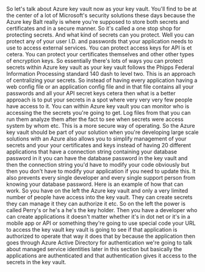 So let's talk about Azure key vault now as your key vault.
You'll find to be at the center of a lot of Microsoft's security solutions these days because the Azure
key Balt really is where you're supposed to store both secrets and certificates and in a secure manner.
So it's called a one stop shop for protecting secrets.
And what kind of secrets can you protect.
Well you can protect any of your user I.D. and passwords that your application needs to use to access
external services.
You can protect access keys for API is et cetera.
You can protect your certificates themselves and other other types of encryption keys.
So essentially there's lots of ways you can protect secrets within Azure key vault as your key vault
follows the Phipps Federal Information Processing standard 140 dash to level two.
This is an approach of centralizing your secrets.
So instead of having every application having a web config file or an application config file and in
that file contains all your passwords and all your API secret keys cetera then what is a better approach
is to put your secrets in a spot where very very very few people have access to it.
You can within Azure key vault you can monitor who is accessing the the secrets you're going to get.
Log files from that you can run them analyze them after the fact to see when secrets were access system
by whom etc. This is a more secure way of operating.
So the Azure key vault should be part of your solution when you're developing large scale solutions
with an Azure also allows you to simplify management of your secrets and your your certificates and
keys instead of having 20 different applications that have a connection string containing your database
password in it you can have the database password in the key vault and then the connection string you'd
have to modify your code obviously but then you don't have to modify your application if you need to
update this.
It also prevents every single developer and every single support person from knowing your database password.
Here is an example of how that can work.
So you have on the left the Azure key vault and only a very limited number of people have access into
the key vault.
They can create secrets they can manage it they can authorize it etc. So on the left the power is called
Perry's or he's a he's the key holder.
Then you have a developer who can create applications it doesn't matter whether it's in dot net or it's
in a mobile app or API or something they're going to use special code your URL to access the key vault
key vault is going to see if that application is authorized to operate that way it does that by because
the application then goes through Azure Active Directory for authentication we're going to talk about
managed service identities later in this section but basically the applications are authenticated and
that authentication gives it access to the secrets in the key vault.
